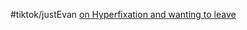 #tiktok/justEvan  [on Hyperfixation and wanting to leave](https://www.tiktok.com/@evan.just.ev4n/video/6912496008647806214)